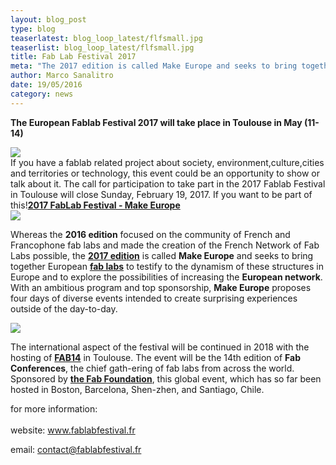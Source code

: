 ```yaml
---
layout: blog_post
type: blog
teaserlatest: blog_loop_latest/flfsmall.jpg
teaserlist: blog_loop_latest/flfsmall.jpg
title: Fab Lab Festival 2017
meta: "The 2017 edition is called Make Europe and seeks to bring together European fab labs to testify to the dynamism of these structures in Europe and to explore the possibilities of increasing the European network."
author: Marco Sanalitro
date: 19/05/2016
category: news
---
```


<strong>The European Fablab Festival 2017 will take place in Toulouse in May (11-14) </strong><br>

<img src= "http://www.fablabbcn.org/img/blog/blog_loop_latest/fls1.jpg" align="middle"> 
<br>
If you have a fablab related project about society, environment,culture,cities and territories or technology, this event could be an opportunity to show or talk about it.
The call for participation to take part in the 2017 Fablab Festival in Toulouse will close Sunday, February 19, 2017. If you want to be part of this!<strong><a href="link https://docs.google.com/a/iaac.net/forms/d/e/1FAIpQLSe8ucobau_eaiQFE-EIUf0KHb8qKscJw-nEVD620V9R4eA2zg/viewform">2017 FabLab Festival - Make Europe </a></strong> 
<br>

<img src= "http://www.fablabbcn.org/img/blog/blog_loop_latest/fls2.jpg" align="middle"> 
<br>

Whereas the <strong>2016 edition</strong> focused on the community of French and Francophone fab labs and made the creation of the French Network of Fab Labs possible, the <strong><a href="http://www.fablabfestival.fr/">2017 edition</a></strong> is called <strong>Make Europe</strong> and seeks to bring together European <strong><a href="https://www.fablabs.io/">fab labs</a></strong> to testify to the dynamism of these structures in Europe and to explore the possibilities of increasing the <strong>European network</strong>. With an ambitious program and top sponsorship, <strong>Make Europe</strong> proposes four days of diverse events intended to create surprising experiences outside of the day-to-day.
<br>

<img src= "http://www.fablabbcn.org/img/blog/blog_loop_latest/fls3.jpg" align="middle"> 
<br>

The international aspect of the festival will be continued in 2018 with the hosting of  <strong><a href="http://fab12.fabevent.org/">FAB14</a></strong> in Toulouse. The event will be the 14th edition of <strong>Fab Conferences</strong>, the chief gath-ering of fab labs from across the world. Sponsored by <strong><a href="http://www.fabfoundation.org/?_ga=1.129159246.351943665.1481728902">the Fab Foundation</a></strong>, this global event, which has so far been hosted in Boston, Barcelona, Shen-zhen, and Santiago, Chile.<br>

for more information: <br>
<br>website: <a href="http://www.fablabfestival.fr">www.fablabfestival.fr</a> <br>

email: contact@fablabfestival.fr<br>








